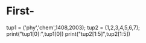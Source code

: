 # First- 
tup1 = ('phy','chem',1408,2003);
tup2 = (1,2,3,4,5,6,7);
print("tup1[0]:",tup1[0])
print("tup2[1:5]",tup2[1:5])
